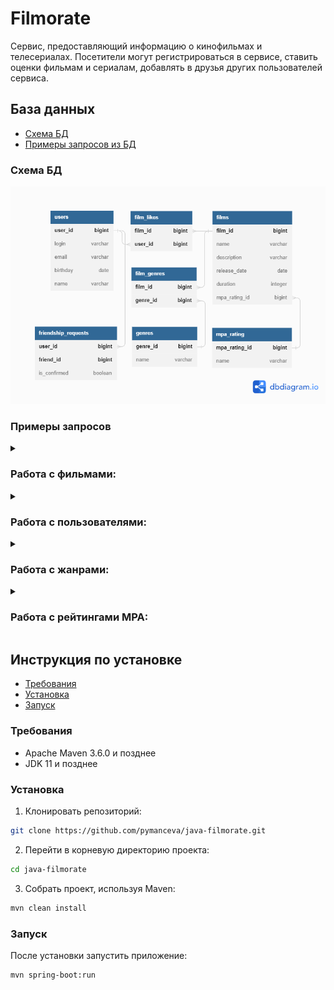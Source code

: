 # Filmorate
Сервис, предоставляющий информацию о кинофильмах и телесериалах.
Посетители могут регистрироваться в сервисе, ставить оценки фильмам и сериалам,
добавлять в друзья других пользователей сервиса.

## База данных

- [Схема БД](#схема-бд)
- [Примеры запросов из БД](#примеры-запросов)

### Схема БД

![](https://github.com/pymanceva/java-filmorate/blob/add-friends-likes/ER-diagram.png)

### Примеры запросов

<details>
    <summary><h3>Работа с фильмами:</h3></summary>

* Запрос фильма по id:

```SQL
SELECT f.film_id,
       f.name,
       f.description,
       f.release_date,
       f.duration,
       g.name  AS genre,
       mp.name AS mpa_rating
FROM films f
         JOIN mpa_rating mp ON f.mpa_rating_id = mp.mpa_rating_id
         JOIN film_genres fg ON f.film_id = fg.film_id
         JOIN genres g ON fg.genre_id = g.genre_id
WHERE f.film_id = ?;
```   

* Запрос всех фильмов:

```SQL
SELECT f.film_id,
       f.name,
       f.description,
       f.release_date,
       f.duration,
       mp.name              AS mpa_rating,
       GROUP_CONCAT(g.name) AS genres
FROM films f
         JOIN mpa_rating mp ON f.mpa_rating_id = mp.mpa_rating_id
         JOIN film_genres fg ON f.film_id = fg.film_id
         JOIN genres g ON fg.genre_id = g.genre_id
GROUP BY f.film_id;
```

* Запрос топ-N фильмов по количеству лайков:
```SQL
SELECT f.film_id,
       f.name,
       f.description,
       f.release_date,
       f.duration,
       mp.name           AS mpa_rating,
       g.name            AS genre,
       COUNT(fl.user_id) AS like_count
FROM films f
         JOIN mpa_rating mp ON f.mpa_rating_id = mp.mpa_rating_id
         JOIN film_genres fg ON f.film_id = fg.film_id
         JOIN genres g ON fg.genre_id = g.genre_id
         LEFT JOIN film_likes fl ON f.film_id = fl.film_id
GROUP BY f.film_id,
         mp.name,
         g.name
ORDER BY like_count DESC 
LIMIT N;
```
</details>

<details>
    <summary><h3>Работа с пользователями:</h3></summary>

* Запрос пользователя по id:

```SQL
SELECT *
FROM users
WHERE user_id = ?
```   

* Запрос всех пользователей:

```SQL
SELECT *
FROM users
``` 

</details>

<details>
    <summary><h3>Работа с жанрами:</h3></summary>

* Запрос жанра по id:

```SQL
SELECT *
FROM genres
WHERE genre_id = ?
``` 

* Запрос всех жанров:

```SQL
SELECT *
FROM genres
```   
</details>

<details>
    <summary><h3>Работа с рейтингами MPA:</h3></summary>

* Запрос рейтинга MPA по id:

```SQL
SELECT *
FROM mpa_rating
WHERE mpa_rating_id = ?
``` 

* Запрос всех рейтингов MPA:

```SQL
SELECT *
FROM mpa_rating
```   
</details>


## Инструкция по установке

- [Требования](#требования)
- [Установка](#установка)
- [Запуск](#запуск)

### Требования

- Apache Maven 3.6.0 и позднее
- JDK 11 и позднее

### Установка

1. Клонировать репозиторий:
```bash
git clone https://github.com/pymanceva/java-filmorate.git
```

2. Перейти в корневую директорию проекта:
```bash
cd java-filmorate
```

3. Собрать проект, используя Maven:
```bash
mvn clean install
```

### Запуск

После установки запустить приложение:
```bash
mvn spring-boot:run
```

